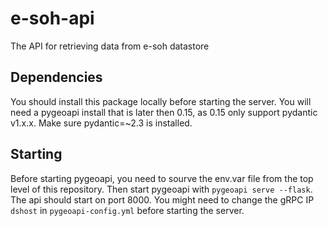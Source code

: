 # e-soh-api
The API for retrieving data from e-soh datastore

## Dependencies
You should install this package locally before starting the server.
You will need a pygeoapi install that is later then 0.15, as 0.15 only support pydantic v1.x.x.
Make sure pydantic=~2.3 is installed.

## Starting
Before starting pygeoapi, you need to sourve the env.var file from the top level of this repository. Then start pygeoapi with `pygeoapi serve --flask`. The api should start on port 8000. You might need to change the gRPC IP `dshost` in `pygeoapi-config.yml` before starting the server.


